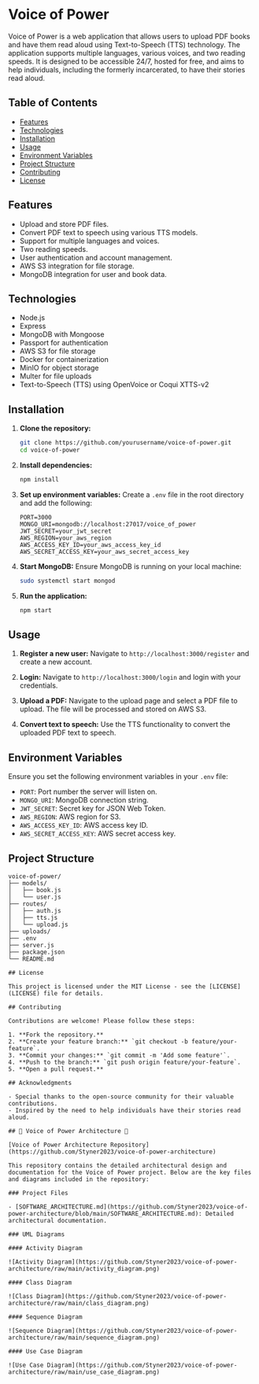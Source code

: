 # Voice of Power

Voice of Power is a web application that allows users to upload PDF books and have them read aloud using Text-to-Speech (TTS) technology. The application supports multiple languages, various voices, and two reading speeds. It is designed to be accessible 24/7, hosted for free, and aims to help individuals, including the formerly incarcerated, to have their stories read aloud.

## Table of Contents

- [Features](#features)
- [Technologies](#technologies)
- [Installation](#installation)
- [Usage](#usage)
- [Environment Variables](#environment-variables)
- [Project Structure](#project-structure)
- [Contributing](#contributing)
- [License](#license)

## Features

- Upload and store PDF files.
- Convert PDF text to speech using various TTS models.
- Support for multiple languages and voices.
- Two reading speeds.
- User authentication and account management.
- AWS S3 integration for file storage.
- MongoDB integration for user and book data.

## Technologies

- Node.js
- Express
- MongoDB with Mongoose
- Passport for authentication
- AWS S3 for file storage
- Docker for containerization
- MinIO for object storage
- Multer for file uploads
- Text-to-Speech (TTS) using OpenVoice or Coqui XTTS-v2

## Installation

1. **Clone the repository:**
    ```bash
    git clone https://github.com/yourusername/voice-of-power.git
    cd voice-of-power
    ```

2. **Install dependencies:**
    ```bash
    npm install
    ```

3. **Set up environment variables:**
    Create a `.env` file in the root directory and add the following:
    ```plaintext
    PORT=3000
    MONGO_URI=mongodb://localhost:27017/voice_of_power
    JWT_SECRET=your_jwt_secret
    AWS_REGION=your_aws_region
    AWS_ACCESS_KEY_ID=your_aws_access_key_id
    AWS_SECRET_ACCESS_KEY=your_aws_secret_access_key
    ```

4. **Start MongoDB:**
    Ensure MongoDB is running on your local machine:
    ```bash
    sudo systemctl start mongod
    ```

5. **Run the application:**
    ```bash
    npm start
    ```

## Usage

1. **Register a new user:**
    Navigate to `http://localhost:3000/register` and create a new account.

2. **Login:**
    Navigate to `http://localhost:3000/login` and login with your credentials.

3. **Upload a PDF:**
    Navigate to the upload page and select a PDF file to upload. The file will be processed and stored on AWS S3.

4. **Convert text to speech:**
    Use the TTS functionality to convert the uploaded PDF text to speech.

## Environment Variables

Ensure you set the following environment variables in your `.env` file:

- `PORT`: Port number the server will listen on.
- `MONGO_URI`: MongoDB connection string.
- `JWT_SECRET`: Secret key for JSON Web Token.
- `AWS_REGION`: AWS region for S3.
- `AWS_ACCESS_KEY_ID`: AWS access key ID.
- `AWS_SECRET_ACCESS_KEY`: AWS secret access key.

## Project Structure

```plaintext
voice-of-power/
├── models/
│   ├── book.js
│   └── user.js
├── routes/
│   ├── auth.js
│   ├── tts.js
│   └── upload.js
├── uploads/
├── .env
├── server.js
├── package.json
└── README.md

## License

This project is licensed under the MIT License - see the [LICENSE](LICENSE) file for details.

## Contributing

Contributions are welcome! Please follow these steps:

1. **Fork the repository.**
2. **Create your feature branch:** `git checkout -b feature/your-feature`.
3. **Commit your changes:** `git commit -m 'Add some feature'`.
4. **Push to the branch:** `git push origin feature/your-feature`.
5. **Open a pull request.**

## Acknowledgments

- Special thanks to the open-source community for their valuable contributions.
- Inspired by the need to help individuals have their stories read aloud.

## 📁 Voice of Power Architecture 📁

[Voice of Power Architecture Repository](https://github.com/Styner2023/voice-of-power-architecture)

This repository contains the detailed architectural design and documentation for the Voice of Power project. Below are the key files and diagrams included in the repository:

### Project Files

- [SOFTWARE_ARCHITECTURE.md](https://github.com/Styner2023/voice-of-power-architecture/blob/main/SOFTWARE_ARCHITECTURE.md): Detailed architectural documentation.

### UML Diagrams

#### Activity Diagram

![Activity Diagram](https://github.com/Styner2023/voice-of-power-architecture/raw/main/activity_diagram.png)

#### Class Diagram

![Class Diagram](https://github.com/Styner2023/voice-of-power-architecture/raw/main/class_diagram.png)

#### Sequence Diagram

![Sequence Diagram](https://github.com/Styner2023/voice-of-power-architecture/raw/main/sequence_diagram.png)

#### Use Case Diagram

![Use Case Diagram](https://github.com/Styner2023/voice-of-power-architecture/raw/main/use_case_diagram.png)

